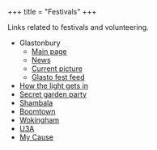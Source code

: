 +++
title = "Festivals"
+++

Links related to festivals and volunteering.

<!--more-->

* Glastonbury
  * [Main page](https://www.glastonburyfestivals.co.uk/)
  * [News](https://www.glastonburyfestivals.co.uk/news/)
  * [Current picture](https://live-image.panomax.com/cams/879/recent_full.jpg)
  * [Glasto fest feed](https://www.glastofestfeed.com/)
* [How the light gets in](https://howthelightgetsin.org/festivals/hay)
* [Secret garden party](https://www.secretgardenparty.com/)
* [Shambala](https://www.shambalafestival.org/)
* [Boomtown](https://www.boomtownfair.co.uk/)
* [Wokingham](https://www.wokinghamfestival.co.uk/)
* [U3A](https://www.u3a.org.uk/events/festival-2024)
* [My Cause](https://mycauseuk.com/volunteer/)
